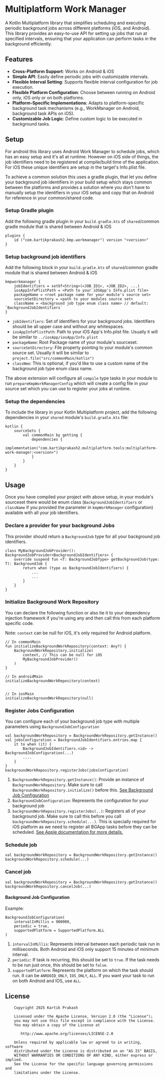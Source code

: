 # Multiplatform Work Manager

A Kotlin Multiplatform library that simplifies scheduling and executing periodic background jobs across different platforms (iOS, and Android). This library provides an easy-to-use API for setting up jobs that run at specified intervals, ensuring that your application can perform tasks in the background efficiently.

## Features

- **Cross-Platform Support**: Works on Android & iOS
- **Simple API**: Easily define periodic jobs with customizable intervals.
- **Flexible Interval Setting**: Supports flexible interval configuration for job execution.
- **Flexible Platform Configuration**: Choose between running on Android only, iOS only or on both platforms.
- **Platform-Specific Implementations**: Adapts to platform-specific background task mechanisms (e.g., WorkManager on Android, background task APIs on iOS).
- **Customizable Job Logic**: Define custom logic to be executed in background tasks.

## Setup

For android this library uses Android Work Manager to schedule jobs, which has an easy setup and it's all at runtime. However on iOS side of things, the job identifiers need to be registered at compile/build time of the application. For iOS these unique identifiers are setup in the target's Info.plist file.

To achieve a common solution this uses a gradle plugin, that let you define your background job identifiers in your build setup which stays common between the platforms and provides a solution where you don't have to manually setup the identifiers in your iOS setup and copy that on Android for reference in your common/shared code.

### Setup Gradle plugin

Add the following gradle plugin in your `build.gradle.kts` of `shared`/common gradle module that is shared between Android & iOS

```
plugins {
    id ("com.kartikprakash2.kmp.workmanager") version "<version>"
}
```

### Setup background job identifiers

Add the following block in your `build.gradle.kts` of `shared`/common gradle module that is shared between Android & iOS

```
kmpworkmanager {
    jobIdentifiers = setOf<String>(<JOB_ID1>, <JOB_ID2>, ...)
    iosAppInfoPlistPath = <Path to your iOSApp's Info.plist file>
    packageName = <root package name for your module's source set>
    sourceSetDirectory = <path to your modules source set>
    className = <background job type enum class name> // default: `BackgroundJobIdentifiers`
}

```

* `jobIdentifiers`: Set of identifiers for your background jobs. Identifiers should be all upper case and without any whitespaces.
* `iosAppInfoPlistPath`: Path to your iOS App's Info.plist file. Usually it will be similar to `../iosApp/iosApp/Info.plist`
* `packageName`: Root Package name of your module's sourceset.
* `sourceSetDirectory`: File property pointing to your module's common source set. Usually it will be similar to `project.file("src/commonMain/kotlin")`
* `classNme`: This is optional, if you'd like to use a custom name of the background job type enum class name.

The above extension will configure all `compile` type tasks in your module to run `prepareKmpWorkManagerConfig` which will create a config file in your source set which you can use to register your jobs at runtime.

### Setup the dependencies

To include the library in your Kotlin Multiplatform project, add the following dependencies in your `shared` module's `build.gradle.kts` file:

```
kotlin {
    sourceSets {
        val commonMain by getting {
            dependencies {
                implementation("com.kartikprakash2.multiplatform.tools:multiplatform-work-manager:<version>")
            }
        }
    }
}
```

## Usage

Once you have compiled your project with above setup, in your module's sourceset there would be enum class (`BackgroundJobIdentifiers` or `className` if you provided the parameter in `kmpWorkManager` configuration) available with all your job identifiers.

### Declare a provider for your background Jobs

This provider should return a `BackgroundJob` type for all your background job identifiers.

```
class MyBackgroundJobProvider(): BackgroundJobProvider<BackgroundJobIdentifiers> {
    override suspend fun <T: BackgroundJobType> getBackgroundJob(type: T): BackgroundJob {
        return when (type as BackgroundJobIdentifiers) {
            ...
            ...
        }
    }
}
```

### Initialize Background Work Repository

You can declare the following function or also tie it to your dependency injection framework if you're using any and then call this from each platform specific code.

Note: `context` can be null for iOS, it's only required for Android platform.

```
// In commonMain
fun initializeBackgroundWorkRepository(context: Any?) {
    BackgroundWorkRepository.initialize(
        context, // This can be null for iOS
        MyBackgroundJobProvider()
    )
}

// In androidMain
initializeBackgroundWorkRepository(context)


// In iosMain
initializeBackgroundWorkRepository(null)
```

### Register Jobs Configuration

You can configure each of your background job type with multiple parameters using `BackgroundJobConfiguration`

```
val backgroundWorkRepository = BackgroundWorkRepository.getInstance()
val jobsConfiguration = BackgroundJobIdentifiers.entries.map {
    it to when (it) {
        BackgroundJobIdentifiers.<id> -> BackgroundJobConfiguration(...)
        ....
    }
}
backgroundWorkRepository.registerJobs(jobsConfiguration)
```

1. `BackgroundWorkRepository.getInstance()`: Provide an instance of `BackgroundWorkRepository`. Make sure to call `BackgroundWorkRepository.initialize()` before this. [See Background Job Configuration](#backgrouind-job-configuration)
2. `BackgroundJobConfiguration`: Represents the configuration for your background job
3. `backgroundWorkRepository.registerJobs(..)`: Registers all of your background job. Make sure to call this before you call `backgroundWorkRepository.schedule(...)`. This is specially required for iOS platform as we need to register all BGApp tasks before they can be scheduled. [See Apple documentation for more details.](https://developer.apple.com/documentation/backgroundtasks/bgtaskscheduler/register(fortaskwithidentifier:using:launchhandler:))

### Schedule job

```
val backgroundWorkRepository = BackgroundWorkRepository.getInstance()
backgroundWorkRepository.schedule(...)
```

### Cancel job

```
val backgroundWorkRepository = BackgroundWorkRepository.getInstance()
backgroundWorkRepository.cancelJob(...)
```

#### Background Job Configuration

Example:

```
BackgroundJobConfiguration(
    intervalInMillis = 900000,
    periodic = true,
    supportedPlatform = SupportedPlatform.ALL
)
```

1. `intervalInMillis`: Represents interval between each periodic task run in milliseconds. Both Android and iOS only support 15 minutes of minimum interval.
2. `periodic`: If task is recurring, this should be set to `true`. If the task needs to be run just once, this should be set to `false`.
3. `supportedPlatform`: Represents the platform on which the task should run. It can be `ANRDOID_ONLY`, `IOS_ONLY`, `ALL`. If you want your task to run on both Android and IOS, use `ALL`.

## License

        Copyright 2025 Kartik Prakash

        Licensed under the Apache License, Version 2.0 (the "License");
        you may not use this file except in compliance with the License.
        You may obtain a copy of the License at

           http://www.apache.org/licenses/LICENSE-2.0

        Unless required by applicable law or agreed to in writing, software
        distributed under the License is distributed on an "AS IS" BASIS,
        WITHOUT WARRANTIES OR CONDITIONS OF ANY KIND, either express or implied.
        See the License for the specific language governing permissions and
        limitations under the License.
#
